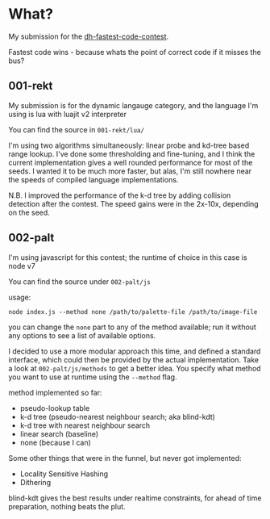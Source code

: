 # What?
My submission for the [dh-fastest-code-contest](https://github.com/rep-movsd/dh-fast-code-contest).

Fastest code wins - because whats the point of correct code if it misses the bus?

## 001-rekt
My submission is for the dynamic langauge category, and the language I'm using is lua with luajit v2 interpreter

You can find the source in `001-rekt/lua/`

I'm using two algorithms simultaneously: linear probe and kd-tree based range lookup. I've done some thresholding and fine-tuning, and I think the current implementation gives a well rounded performance for most of the seeds. I wanted it to be much more faster, but alas, I'm still nowhere near the speeds of compiled language implementations. 

N.B. I improved the performance of the k-d tree by adding collision detection after the contest. The speed gains were in the 2x-10x, depending on the seed.

## 002-palt

I'm using javascript for this contest; the runtime of choice in this case is node v7

You can find the source under `002-palt/js`

usage:
```
node index.js --method none /path/to/palette-file /path/to/image-file
```

you can change the `none` part to any of the method available; run it without any options to see a list of available options.

I decided to use a more modular approach this time, and defined a standard interface, which could then be provided by the actual implementation. Take a look at `002-palt/js/methods` to get a better idea.
You specify what method you want to use at runtime using the `--method` flag.

method implemented so far:  
* pseudo-lookup table
* k-d tree (pseudo-nearest neighbour search; aka blind-kdt)
* k-d tree with nearest neighbour search
* linear search (baseline)
* none (because I can)

Some other things that were in the funnel, but never got implemented:
* Locality Sensitive Hashing
* Dithering

blind-kdt gives the best results under realtime constraints, for ahead of time preparation, nothing beats the plut.

